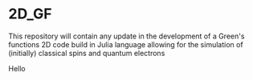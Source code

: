 # 2D_GF

This repository will contain any update in the development of a Green's functions 2D code build in Julia language allowing for the simulation of (initially) classical spins and quantum electrons

Hello
